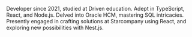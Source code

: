 Developer since 2021, studied at Driven education. Adept in TypeScript, React, and Node.js. Delved into Oracle HCM, mastering SQL intricacies. Presently engaged in crafting solutions at Starcompany using React, and exploring new possibilities with Nest.js.
